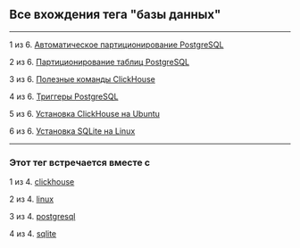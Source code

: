 ## Все вхождения тега "базы данных"

---

1 из 6. [Автоматическое партиционирование PostgreSQL](./2020-07-17_psql_autopart.md)

2 из 6. [Партиционирование таблиц PostgreSQL](./2020-07-17_psql_partitioning.md)

3 из 6. [Полезные команды ClickHouse](./2020-07-12_clickhouse_snippets.md)

4 из 6. [Триггеры PostgreSQL](./2020-07-17_psql_triggers.md)

5 из 6. [Установка ClickHouse на Ubuntu](./2020-07-12_clickhouse_install_ubuntu.md)

6 из 6. [Установка SQLite на Linux](./2020-09-02_linux_sqlite.md)


---

### Этот тег встречается вместе с


1 из 4. [clickhouse](./meta_clickhouse.md)

2 из 4. [linux](./meta_linux.md)

3 из 4. [postgresql](./meta_postgresql.md)

4 из 4. [sqlite](./meta_sqlite.md)

